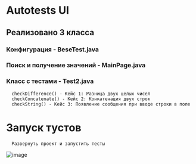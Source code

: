 # Autotests UI

## Реализовано 3 класса
### **Конфигурация** - BeseTest.java    

### **Поиск и получение значений** - MainPage.java

### **Класс с тестами** - Test2.java
      checkDifference() - Кейс 1: Разница двух целых чисел
      checkConcatenate() - Кейс 2: Конкатенация двух строк
      checkString() - Кейс 3: Появление сообщения при вводе строки в поле

# Запуск тустов
      Развернуть проект и запустить тесты
 ![image](https://github.com/SkayMaks/testUI/assets/61145879/227af1c1-fdc4-4cbd-89ab-6a55cd13c18b)


      



